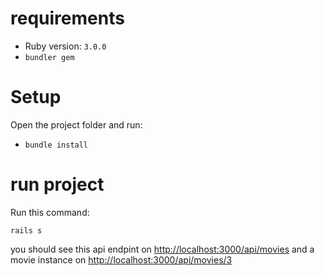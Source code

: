 # requirements

- Ruby version: `3.0.0`
- `bundler gem`

# Setup

Open the project folder and run: 

- `bundle install`

# run project

Run this command:

`rails s` 

you should see this api endpint on [http://localhost:3000/api/movies](http://localhost:3000/api/movies) and a movie instance on [http://localhost:3000/api/movies/3](http://localhost:3000/api/movies/3)
